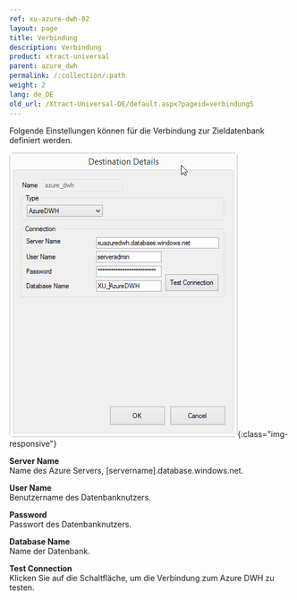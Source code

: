 ```yaml
---
ref: xu-azure-dwh-02
layout: page
title: Verbindung
description: Verbindung
product: xtract-universal
parent: azure_dwh
permalink: /:collection/:path
weight: 2
lang: de_DE
old_url: /Xtract-Universal-DE/default.aspx?pageid=verbindung5
---
```


Folgende Einstellungen können für die Verbindung zur Zieldatenbank definiert werden.


![XU_AzureDWH_Verbindungen](/img/content/XU_AzureDWH_Verbindungen.jpg){:class="img-responsive"}


**Server Name**<br>
Name des Azure Servers, [servername].database.windows.net.

**User Name**<br>
Benutzername des Datenbanknutzers.

**Password**<br>
Passwort des Datenbanknutzers.

**Database Name**<br>
Name der Datenbank.
             
**Test Connection**<br>
Klicken Sie auf die Schaltfläche, um die Verbindung zum Azure DWH zu testen. 